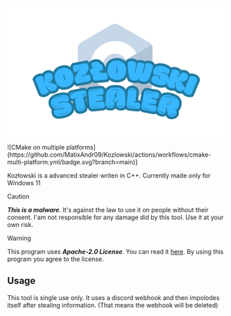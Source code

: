 <p align="center"><img src="Kozłowski.png" alt="logo"></p>
![CMake on multiple platforms](https://github.com/MatixAndr09/Kozlowski/actions/workflows/cmake-multi-platform.yml/badge.svg?branch=main)]

Kozłowski is a advanced stealer writen in C++. Currently made only for Windows 11

> [!CAUTION]
> ***This is a malware***. It's against the law to use it on people without their consent. I'am not responsible for any damage did by this tool. Use it at your own risk.

> [!WARNING]
> This program uses ***Apache-2.0 License***. You can read it [here](LICENSE). By using this program you agree to the license.

## Usage

This tool is single use only. It uses a discord webhook and then impolodes itself after stealing information. (That means the webhook will be deleted)
